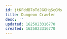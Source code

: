 ```yaml
---
id: jtKFddB7oTdJGGHgScGMs
title: Dungeon Crawler
desc: ''
updated: 1625023316770
created: 1625023316770
---
```


